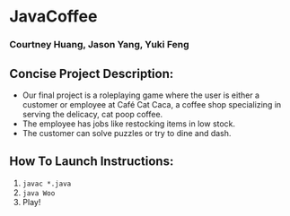 # JavaCoffee
### Courtney Huang, Jason Yang, Yuki Feng

## Concise Project Description:
* Our final project is a roleplaying game where the user is either a customer or employee at Café Cat Caca, a coffee shop  specializing in serving the delicacy, cat poop coffee.
* The employee has jobs like restocking items in low stock.
* The customer can solve puzzles or try to dine and dash.

## How To Launch Instructions:
1. `javac *.java`
2. `java Woo`
3. Play!
